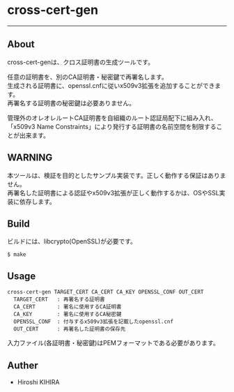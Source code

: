 # cross-cert-gen
----

## About

cross-cert-genは、クロス証明書の生成ツールです。

任意の証明書を、別のCA証明書・秘密鍵で再署名します。  
生成される証明書に、openssl.cnfに従いx509v3拡張を追加することができます。  
再署名する証明書の秘密鍵は必要ありません。

管理外のオレオレルートCA証明書を自組織のルート認証局配下に組み入れ、  
「x509v3 Name Constraints」により発行する証明書の名前空間を制限することが出来ます。


## WARNING

本ツールは、検証を目的としたサンプル実装です。正しく動作する保証はありません。  
再署名した証明書による認証やx509v3拡張が正しく動作するかは、OSやSSL実装に依存します。


## Build

ビルドには、libcrypto(OpenSSL)が必要です。

```
$ make
```


## Usage

```
cross-cert-gen TARGET_CERT CA_CERT CA_KEY OPENSSL_CONF OUT_CERT
  TARGET_CERT   : 再署名する証明書
  CA_CERT       : 署名に使用するCA証明書
  CA_KEY        : 署名に使用するCA秘密鍵
  OPENSSL_CONF  : 付与するx509v3拡張を記載したopenssl.cnf
  OUT_CERT      : 再署名した証明書の保存先
```

入力ファイル(各証明書・秘密鍵)はPEMフォーマットである必要があります。


## Auther

 - Hiroshi KIHIRA

